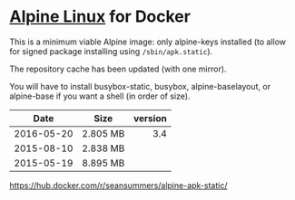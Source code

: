 [Alpine Linux](http://www.alpinelinux.org/) for Docker
============

This is a minimum viable Alpine image: only alpine-keys
installed (to allow for signed package installing using
`/sbin/apk.static`).

The repository cache has been updated (with one mirror).

You will have to install busybox-static, busybox, 
alpine-baselayout, or alpine-base if you want a shell
(in order of size).

| Date | Size | version
| --- | --- | ---: 
| 2016-05-20 | 2.805 MB | 3.4
| 2015-08-10 | 2.838 MB 
| 2015-05-19 | 8.895 MB

https://hub.docker.com/r/seansummers/alpine-apk-static/
